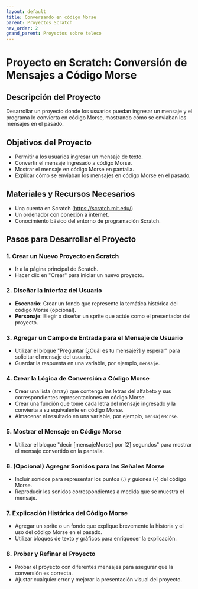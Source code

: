 ```yaml
---
layout: default
title: Conversando en código Morse
parent: Proyectos Scratch
nav_order: 2
grand_parent: Proyectos sobre teleco
---
```


# Proyecto en Scratch: Conversión de Mensajes a Código Morse

## Descripción del Proyecto
Desarrollar un proyecto donde los usuarios puedan ingresar un mensaje y el programa lo convierta en código Morse, mostrando cómo se enviaban los mensajes en el pasado.

## Objetivos del Proyecto
- Permitir a los usuarios ingresar un mensaje de texto.
- Convertir el mensaje ingresado a código Morse.
- Mostrar el mensaje en código Morse en pantalla.
- Explicar cómo se enviaban los mensajes en código Morse en el pasado.

## Materiales y Recursos Necesarios

- Una cuenta en Scratch (https://scratch.mit.edu/)
- Un ordenador con conexión a internet.
- Conocimiento básico del entorno de programación Scratch.

## Pasos para Desarrollar el Proyecto

### 1. Crear un Nuevo Proyecto en Scratch

- Ir a la página principal de Scratch.
- Hacer clic en "Crear" para iniciar un nuevo proyecto.

### 2. Diseñar la Interfaz del Usuario
- **Escenario**: Crear un fondo que represente la temática histórica del código Morse (opcional).
- **Personaje**: Elegir o diseñar un sprite que actúe como el presentador del proyecto.

### 3. Agregar un Campo de Entrada para el Mensaje de Usuario
- Utilizar el bloque "Preguntar [¿Cuál es tu mensaje?] y esperar" para solicitar el mensaje del usuario.
- Guardar la respuesta en una variable, por ejemplo, `mensaje`.

### 4. Crear la Lógica de Conversión a Código Morse
- Crear una lista (array) que contenga las letras del alfabeto y sus correspondientes representaciones en código Morse.
- Crear una función que tome cada letra del mensaje ingresado y la convierta a su equivalente en código Morse.
- Almacenar el resultado en una variable, por ejemplo, `mensajeMorse`.

### 5. Mostrar el Mensaje en Código Morse
- Utilizar el bloque "decir [mensajeMorse] por [2] segundos" para mostrar el mensaje convertido en la pantalla.

### 6. (Opcional) Agregar Sonidos para las Señales Morse
- Incluir sonidos para representar los puntos (.) y guiones (-) del código Morse.
- Reproducir los sonidos correspondientes a medida que se muestra el mensaje.

### 7. Explicación Histórica del Código Morse
- Agregar un sprite o un fondo que explique brevemente la historia y el uso del código Morse en el pasado.
- Utilizar bloques de texto y gráficos para enriquecer la explicación.

### 8. Probar y Refinar el Proyecto
- Probar el proyecto con diferentes mensajes para asegurar que la conversión es correcta.
- Ajustar cualquier error y mejorar la presentación visual del proyecto.
